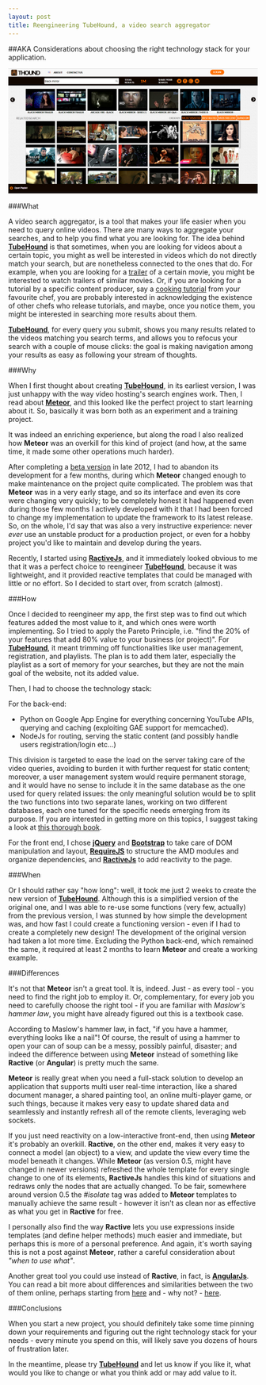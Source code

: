 ```yaml
---
layout: post
title: Reengineering TubeHound, a video search aggregator
---
```


##AKA Considerations about choosing the right technology stack for your application.

![thound](../images/thound.jpg)

###What

A video search aggregator, is a tool that makes your life easier when you need to query online videos. There are many ways to aggregate your searches, and to help you find what you are looking for.
The idea behind [__TubeHound__](http://thound.herokuapp.com/) is that sometimes, when you are looking for videos about a certain topic, you might as well be interested in videos which do not directly match your search, but are nonetheless connected to the ones that do. For example, when you are looking for a [trailer](http://thound.herokuapp.com/search/monuments%20men/1) of a certain movie, you might be interested to watch trailers of similar movies. Or, if you are looking for a tutorial by a specific content producer, say a [cooking tutorial](http://thound.herokuapp.com/search/Gordon%20Ramsay's%20Ultimate%20Cookery%20Course%20S01E01/1) from your favourite chef, you are probably interested in acknowledging the existence of other chefs who release tutorials, and maybe, once you notice them, you might be interested in searching more results about them.

[__TubeHound__](http://thound.herokuapp.com/), for every query you submit, shows you many results related to the videos matching you search terms, and allows you to refocus your search with a couple of mouse clicks: the goal is making navigation among your results as easy as following your stream of thoughts.

###Why

When I first thought about creating [__TubeHound__](http://thound.herokuapp.com/), in its earliest version, I was just unhappy with the way video hosting's search engines work.
Then, I read about [__Meteor__](https://www.meteor.com/), and this looked like the perfect project to start learning about it.
So, basically it was born both as an experiment and a training project.

It was indeed an enriching experience, but along the road I also realized how __Meteor__ was an overkill for this kind of project (and how, at the same time, it made some other operations much harder).

After completing a [beta version](http://thound.meteor.com) in late 2012, I had to abandon its development for a few months, during which __Meteor__ changed enough to make maintenance on the project quite complicated. The problem was that __Meteor__ was in a very early stage, and so its interface and even its core were changing very quickly; to be completely honest it had happened even during those few months I actively developed with it that I had been forced to change my implementation to update the framework to its latest release. So, on the whole, I'd say that was also a very instructive experience: never _ever_ use an unstable product for a production project, or even for a hobby project you'd like to maintain and develop during the years.

Recently, I started using [__RactiveJs__](http://www.ractivejs.org/), and it immediately looked obvious to me that it was a perfect choice to reengineer [__TubeHound__](http://thound.herokuapp.com/), because it was lightweight, and it provided reactive templates that could be managed with little or no effort.
So I decided to start over, from scratch (almost).

###How

Once I decided to reengineer my app, the first step was to find out which features added the most value to it, and which ones were worth implementing. So I tried to apply the Pareto Principle, i.e. "find the 20% of your features that add 80% value to your business (or project)".
For [__TubeHound__](http://thound.herokuapp.com/), it meant trimming off functionalities like user management, registration, and playlists. The plan is to add them later, especially the playlist as a sort of memory for your searches, but they are not the main goal of the website, not its added value.

Then, I had to choose the technology stack:

For the back-end:

* Python on Google App Engine for everything concerning YouTube APIs, querying and caching (exploiting GAE support for memcached).
* NodeJs for routing, serving the static content (and possibly handle users registration/login etc...)

This division is targeted to ease the load on the server taking care of the video queries, avoiding to burden it with further request for static content; moreover, a user management system would require permanent storage, and it would have no sense to include it in the same database as the one used for query related issues: the only meaningful solution would be to split the two functions into two separate lanes, working on two different databases, each one tuned for the specific needs emerging from its purpose. If you are interested in getting more on this topics, I suggest taking a look at [this thorough book](http://www.amazon.com/Scalability-Rules-Principles-Scaling-Sites-ebook/dp/B00503D1TY).

For the front end, I chose [__jQuery__](http://jquery.com) and [__Bootstrap__](http://getbootstrap.com/) to take care of DOM manipulation and layout, [__RequireJS__](http://requirejs.org/) to structure the AMD modules and organize dependencies, and [__RactiveJs__](http://www.ractivejs.org/) to add reactivity to the page.


###When

Or I should rather say "how long": well, it took me just 2 weeks to create the new version of [__TubeHound__](http://thound.herokuapp.com/). Although this is a simplified version of the original one, and I was able to re-use some functions (very few, actually) from the previous version, I was stunned by how simple the development was, and how fast I could create a functioning version - even if I had to create a completely new design!
The development of the original version had taken a lot more time. Excluding the Python back-end, which remained the same, it required at least 2 months to learn __Meteor__ and create a working example.

###Differences

It's not that __Meteor__ isn't a great tool. It is, indeed. Just - as every tool - you need to find the right job to employ it. Or, complementary, for every job you need to carefully choose the right tool - if you are familiar with _Maslow's hammer law_, you might have already figured out this is a textbook case.

According to Maslow's hammer law, in fact, "if you have a hammer, everything looks like a nail"! 
Of course, the result of using a hammer to open your can of soup can be a messy, possibly painful, disaster; and indeed the difference between using __Meteor__ instead of something like __Ractive__ (or __Angular__) is pretty much the same.

__Meteor__ is really great when you need a full-stack solution to develop an application that supports multi user real-time interaction, like a shared document manager, a shared painting tool, an online multi-player game, or such things, because it makes very easy to update shared data and seamlessly and instantly refresh all of the remote clients, leveraging web sockets.

If you just need reactivity on a low-interactive front-end, then using __Meteor__ it's probably an overkill.
__Ractive__, on the other end, makes it very easy to connect a model (an object) to a view, and update the view every time the model beneath it changes. While __Meteor__ (as version 0.5, might have changed in newer versions) refreshed the whole template for every single change to one of its elements, __RactiveJs__ handles this kind of situations and redraws only the nodes that are actually changed. To be fair, somewhere around version 0.5 the _#isolate_ tag was added to __Meteor__ templates to manually achieve the same result - however it isn't as clean nor as effective as what you get in __Ractive__ for free.

I personally also find the way __Ractive__ lets you use expressions inside templates (and define helper methods) much easier and immediate, but perhaps this is more of a personal preference. And again, it's worth saying this is not a post against __Meteor__, rather a careful consideration about _"when to use what"_.

Another great tool you could use instead of __Ractive__, in fact, is [__AngularJs__](http://angularjs.org/). You can read a bit more about differences and similarities between the two of them online, perhaps starting from [here](http://blog.ractivejs.org/posts/whats-the-difference-between-angular-and-ractive) and - why not? - [here](http://mlarocca.github.io/01-22-2014/pathsjs_ractive.html).

###Conclusions

When you start a new project, you should definitely take some time pinning down your requirements and figuring out the right technology stack for your needs - every minute you spend on this, will likely save you dozens of hours of frustration later.

In the meantime, please try [__TubeHound__](http://thound.herokuapp.com) and let us know if you like it, what would you like to change or what you think add or may add value to it.
